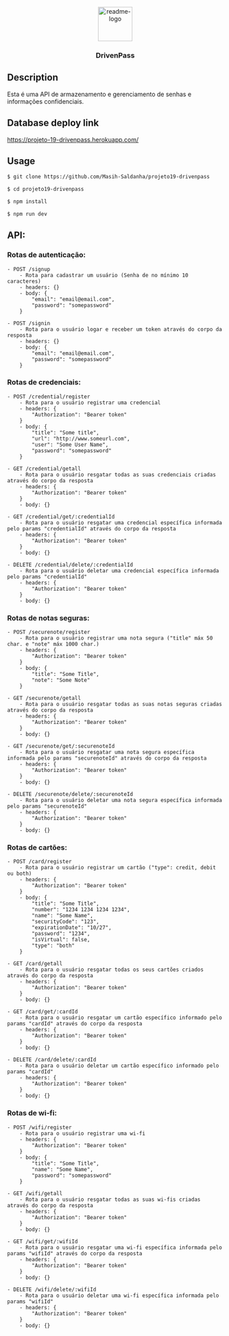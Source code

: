 <p align="center">
  <a href="https://github.com/$username-github/$nome-repositorio">
    <img src="https://notion-emojis.s3-us-west-2.amazonaws.com/prod/svg-twitter/1f512.svg" alt="readme-logo" width="80" height="80">
  </a>

  <h3 align="center">
    DrivenPass
  </h3>
</p>

## Description

Esta é uma API de armazenamento e gerenciamento de senhas e informações confidenciais.

## Database deploy link

https://projeto-19-drivenpass.herokuapp.com/

## Usage

```bash
$ git clone https://github.com/Masih-Saldanha/projeto19-drivenpass

$ cd projeto19-drivenpass

$ npm install

$ npm run dev
```

## API:


### Rotas de autenticação:

```
- POST /signup
    - Rota para cadastrar um usuário (Senha de no mínimo 10 caracteres)
    - headers: {}
    - body: {
        "email": "email@email.com",
        "password": "somepassword"
    }
```
```
- POST /signin
    - Rota para o usuário logar e receber um token através do corpo da resposta
    - headers: {}
    - body: {
        "email": "email@email.com",
        "password": "somepassword"
    }
```
    
### Rotas de credenciais:

```
- POST /credential/register
    - Rota para o usuário registrar uma credencial
    - headers: {
        "Authorization": "Bearer token"
    }
    - body: {
        "title": "Some title",
        "url": "http://www.someurl.com",
        "user": "Some User Name",
        "password": "somepassword"
    }
```
```
- GET /credential/getall
    - Rota para o usuário resgatar todas as suas credenciais criadas através do corpo da resposta
    - headers: {
        "Authorization": "Bearer token"
    }
    - body: {}
```
```
- GET /credential/get/:credentialId
    - Rota para o usuário resgatar uma credencial específica informada pelo params "credentialId" através do corpo da resposta
    - headers: {
        "Authorization": "Bearer token"
    }
    - body: {}
```
```
- DELETE /credential/delete/:credentialId
    - Rota para o usuário deletar uma credencial específica informada pelo params "credentialId"
    - headers: {
        "Authorization": "Bearer token"
    }
    - body: {}
```
    
### Rotas de notas seguras:

```
- POST /securenote/register
    - Rota para o usuário registrar uma nota segura ("title" máx 50 char. e "note" máx 1000 char.)
    - headers: {
        "Authorization": "Bearer token"
    }
    - body: {
        "title": "Some Title",
        "note": "Some Note"
    }
```
```
- GET /securenote/getall
    - Rota para o usuário resgatar todas as suas notas seguras criadas através do corpo da resposta
    - headers: {
        "Authorization": "Bearer token"
    }
    - body: {}
```
```
- GET /securenote/get/:securenoteId
    - Rota para o usuário resgatar uma nota segura específica informada pelo params "securenoteId" através do corpo da resposta
    - headers: {
        "Authorization": "Bearer token"
    }
    - body: {}
```
```
- DELETE /securenote/delete/:securenoteId
    - Rota para o usuário deletar uma nota segura específica informada pelo params "securenoteId"
    - headers: {
        "Authorization": "Bearer token"
    }
    - body: {}
```
    
### Rotas de cartões:

```
- POST /card/register
    - Rota para o usuário registrar um cartão ("type": credit, debit ou both)
    - headers: {
        "Authorization": "Bearer token"
    }
    - body: {
        "title": "Some Title",
        "number": "1234 1234 1234 1234",
        "name": "Some Name",
        "securityCode": "123",
        "expirationDate": "10/27",
        "password": "1234",
        "isVirtual": false,
        "type": "both"
    }
```
```
- GET /card/getall
    - Rota para o usuário resgatar todas os seus cartões criados através do corpo da resposta
    - headers: {
        "Authorization": "Bearer token"
    }
    - body: {}
```
```
- GET /card/get/:cardId
    - Rota para o usuário resgatar um cartão específico informado pelo params "cardId" através do corpo da resposta
    - headers: {
        "Authorization": "Bearer token"
    }
    - body: {}
```
```
- DELETE /card/delete/:cardId
    - Rota para o usuário deletar um cartão específico informado pelo params "cardId"
    - headers: {
        "Authorization": "Bearer token"
    }
    - body: {}
```
    
### Rotas de wi-fi:

```
- POST /wifi/register
    - Rota para o usuário registrar uma wi-fi
    - headers: {
        "Authorization": "Bearer token"
    }
    - body: {
        "title": "Some Title",
        "name": "Some Name",
        "password": "somepassword"
    }
```
```
- GET /wifi/getall
    - Rota para o usuário resgatar todas as suas wi-fis criadas através do corpo da resposta
    - headers: {
        "Authorization": "Bearer token"
    }
    - body: {}
```
```
- GET /wifi/get/:wifiId
    - Rota para o usuário resgatar uma wi-fi específica informada pelo params "wifiId" através do corpo da resposta
    - headers: {
        "Authorization": "Bearer token"
    }
    - body: {}
```
```
- DELETE /wifi/delete/:wifiId
    - Rota para o usuário deletar uma wi-fi específica informada pelo params "wifiId"
    - headers: {
        "Authorization": "Bearer token"
    }
    - body: {}
```
